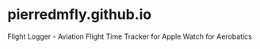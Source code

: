 # pierredmfly.github.io
Flight Logger - Aviation Flight Time Tracker for Apple Watch for Aerobatics
